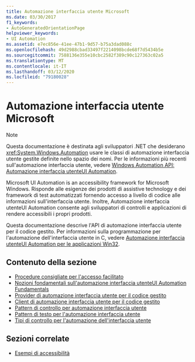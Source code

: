 ```yaml
---
title: Automazione interfaccia utente Microsoft
ms.date: 03/30/2017
f1_keywords:
- AutoGeneratedOrientationPage
helpviewer_keywords:
- UI Automation
ms.assetid: e7ec856e-41ee-47b1-9d57-b75a3dad088c
ms.openlocfilehash: 49d2988cbad33497f2214098bcde68f7d5434b5e
ms.sourcegitcommit: 7588136e355e10cbc2582f389c90c127363c02a5
ms.translationtype: MT
ms.contentlocale: it-IT
ms.lasthandoff: 03/12/2020
ms.locfileid: "79180028"
---
```

# <a name="microsoft-ui-automation"></a>Automazione interfaccia utente Microsoft

> [!NOTE]
> Questa documentazione è destinata agli sviluppatori .NET che desiderano <xref:System.Windows.Automation> usare le classi di automazione interfaccia utente gestite definite nello spazio dei nomi. Per le informazioni più recenti sull'automazione interfaccia utente, vedere [Windows Automation API: Automazione interfaccia utenteUI Automation](/windows/win32/winauto/entry-uiauto-win32).

 Microsoft UI Automation is an accessibility framework for Microsoft Windows. Risponde alle esigenze dei prodotti di assistive technology e dei framework di test automatizzati fornendo accesso a livello di codice alle informazioni sull'interfaccia utente. Inoltre, Automazione interfaccia utenteUI Automation consente agli sviluppatori di controlli e applicazioni di rendere accessibili i propri prodotti.

 Questa documentazione descrive l'API di automazione interfaccia utente per il codice gestito. Per informazioni sulla programmazione per l'automazione dell'interfaccia utente in C, vedere [Automazione interfaccia utenteUI Automation per le applicazioni Win32](/windows/desktop/winauto/windows-automation-api-portal).

## <a name="in-this-section"></a>Contenuto della sezione

- [Procedure consigliate per l'accesso facilitato](accessibility-best-practices.md)
- [Nozioni fondamentali sull'automazione interfaccia utenteUI Automation Fundamentals](ui-automation-fundamentals.md)
- [Provider di automazione interfaccia utente per il codice gestito](ui-automation-providers-for-managed-code.md)
- [Client di automazione interfaccia utente per il codice gestito](ui-automation-clients-for-managed-code.md)
- [Pattern di controllo per automazione interfaccia utente](ui-automation-control-patterns.md)
- [Pattern di testo per l'automazione interfaccia utente](ui-automation-text-pattern.md)
- [Tipi di controllo per l'automazione dell'interfaccia utente](ui-automation-control-types.md)

## <a name="related-sections"></a>Sezioni correlate

- [Esempi di accessibilità](https://github.com/Microsoft/WPF-Samples/tree/master/Accessibility)
